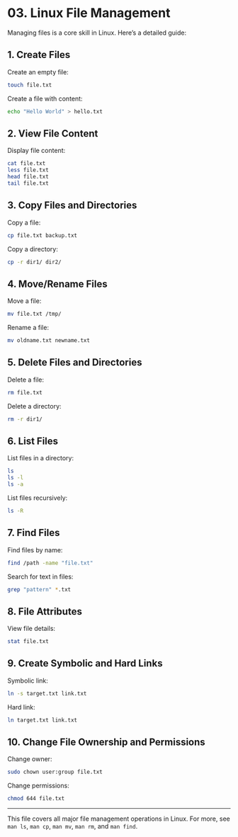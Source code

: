 
# 03. Linux File Management

Managing files is a core skill in Linux. Here’s a detailed guide:

## 1. Create Files
Create an empty file:
```bash
touch file.txt
```
Create a file with content:
```bash
echo "Hello World" > hello.txt
```

## 2. View File Content
Display file content:
```bash
cat file.txt
less file.txt
head file.txt
tail file.txt
```

## 3. Copy Files and Directories
Copy a file:
```bash
cp file.txt backup.txt
```
Copy a directory:
```bash
cp -r dir1/ dir2/
```

## 4. Move/Rename Files
Move a file:
```bash
mv file.txt /tmp/
```
Rename a file:
```bash
mv oldname.txt newname.txt
```

## 5. Delete Files and Directories
Delete a file:
```bash
rm file.txt
```
Delete a directory:
```bash
rm -r dir1/
```

## 6. List Files
List files in a directory:
```bash
ls
ls -l
ls -a
```
List files recursively:
```bash
ls -R
```

## 7. Find Files
Find files by name:
```bash
find /path -name "file.txt"
```
Search for text in files:
```bash
grep "pattern" *.txt
```

## 8. File Attributes
View file details:
```bash
stat file.txt
```

## 9. Create Symbolic and Hard Links
Symbolic link:
```bash
ln -s target.txt link.txt
```
Hard link:
```bash
ln target.txt link.txt
```

## 10. Change File Ownership and Permissions
Change owner:
```bash
sudo chown user:group file.txt
```
Change permissions:
```bash
chmod 644 file.txt
```

---

This file covers all major file management operations in Linux. For more, see `man ls`, `man cp`, `man mv`, `man rm`, and `man find`.
